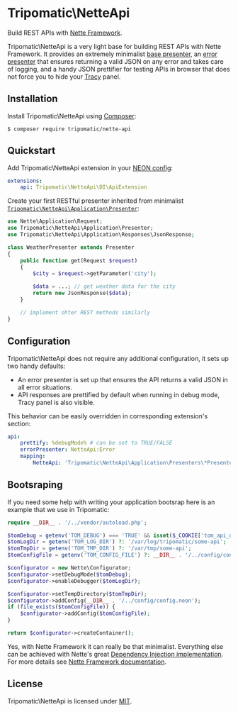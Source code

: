 # Tripomatic\NetteApi

Build REST APIs with [Nette Framework](http://nette.org).

Tripomatic\NetteApi is a very light base for building REST APIs with Nette Framework. It provides an extremely minimalist [base presenter](src/Application/Presenter.php), an [error presenter](src/Application/Presenters/ErrorPresenter.php) that ensures returning a valid JSON on any error and takes care of logging, and a handy JSON prettifier for testing APIs in browser that does not force you to hide your [Tracy](http://tracy.nette.org) panel.

## Installation

Install Tripomatic\NetteApi using [Composer](https://getcomposer.org):
```Shell
$ composer require tripomatic/nette-api
```

## Quickstart
Add Tripomatic\NetteApi extension in your [NEON config](http://doc.nette.org/en/2.3/configuring):
```YAML
extensions:
  	api: Tripomatic\NetteApi\DI\ApiExtension
```

Create your first RESTful presenter inherited from minimalist [`Tripomatic\NetteApi\Application\Presenter`](src/Application/Presenter.php):
```php
use Nette\Application\Request;
use Tripomatic\NetteApi\Application\Presenter;
use Tripomatic\NetteApi\Application\Responses\JsonResponse;

class WeatherPresenter extends Presenter
{
	public function get(Request $request)
	{
		$city = $request->getParameter('city');

		$data = ...; // get weather data for the city
		return new JsonResponse($data);
	}

	// implement ohter REST methods similarly
}
```

## Configuration
Tripomatic\NetteApi does not require any additional configuration, it sets up two handy defaults:
- An error presenter is set up that ensures the API returns a valid JSON in all error situations.
- API responses are prettified by default when running in debug mode, Tracy panel is also visible.

This behavior can be easily overridden in corresponding extension's section:
```YAML
api:
	prettify: %debugMode% # can be set to TRUE/FALSE
	errorPresenter: NetteApi:Error
	mapping:
		NetteApi: 'Tripomatic\NetteApi\Application\Presenters\*Presenter'
```

## Bootsraping
If you need some help with writing your application bootsrap here is an example that we use in Tripomatic:
```php
require __DIR__ . '/../vendor/autoload.php';

$tomDebug = getenv('TOM_DEBUG') === 'TRUE' && isset($_COOKIE['tom_api_debug']);
$tomLogDir = getenv('TOM_LOG_DIR') ?: '/var/log/tripomatic/some-api';
$tomTmpDir = getenv('TOM_TMP_DIR') ?: '/var/tmp/some-api';
$tomConfigFile = getenv('TOM_CONFIG_FILE') ?: __DIR__ . '/../config/config.local.neon';

$configurator = new Nette\Configurator;
$configurator->setDebugMode($tomDebug);
$configurator->enableDebugger($tomLogDir);

$configurator->setTempDirectory($tomTmpDir);
$configurator->addConfig(__DIR__ . '/../config/config.neon');
if (file_exists($tomConfigFile)) {
	$configurator->addConfig($tomConfigFile);
}

return $configurator->createContainer();
```

Yes, with Nette Framework it can really be that minimalist. Everything else can be achieved with Nette's great [Dependency Injection implementation](http://doc.nette.org/en/2.3/dependency-injection). For more details see [Nette Framework documentation](http://doc.nette.org/en/2.3).

## License
Tripomatic\NetteApi is licensed under [MIT](LICENSE).
